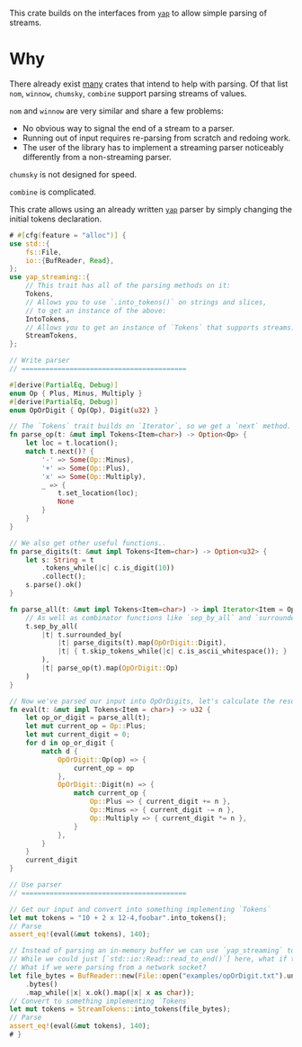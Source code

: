 This crate builds on the interfaces from [`yap`](crates.io/crates/yap) to allow simple parsing of streams.

# Why

There already exist [many](https://github.com/rosetta-rs/parse-rosetta-rs) crates that intend to help with parsing.
Of that list `nom`, `winnow`, `chumsky`, `combine` support parsing streams of values.

`nom` and `winnow` are very similar and share a few problems:
- No obvious way to signal the end of a stream to a parser.
- Running out of input requires re-parsing from scratch and redoing work.
- The user of the library has to implement a streaming parser noticeably differently from a non-streaming parser.

`chumsky` is not designed for speed.

`combine` is complicated.

This crate allows using an already written [`yap`](crates.io/crates/yap) parser by simply changing the initial tokens declaration.

```rust
# #[cfg(feature = "alloc")] {
use std::{
    fs::File,
    io::{BufReader, Read},
};
use yap_streaming::{
    // This trait has all of the parsing methods on it:
    Tokens,
    // Allows you to use `.into_tokens()` on strings and slices,
    // to get an instance of the above:
    IntoTokens,
    // Allows you to get an instance of `Tokens` that supports streams:
    StreamTokens,
};

// Write parser
// =========================================

#[derive(PartialEq, Debug)]
enum Op { Plus, Minus, Multiply }
#[derive(PartialEq, Debug)]
enum OpOrDigit { Op(Op), Digit(u32) }

// The `Tokens` trait builds on `Iterator`, so we get a `next` method.
fn parse_op(t: &mut impl Tokens<Item=char>) -> Option<Op> {
    let loc = t.location();
    match t.next()? {
        '-' => Some(Op::Minus),
        '+' => Some(Op::Plus),
        'x' => Some(Op::Multiply),
        _ => {
            t.set_location(loc);
            None
        }
    }
}

// We also get other useful functions..
fn parse_digits(t: &mut impl Tokens<Item=char>) -> Option<u32> {
    let s: String = t
        .tokens_while(|c| c.is_digit(10))
        .collect();
    s.parse().ok()
}

fn parse_all(t: &mut impl Tokens<Item=char>) -> impl Iterator<Item = OpOrDigit> + '_ {
    // As well as combinator functions like `sep_by_all` and `surrounded_by`..
    t.sep_by_all(
        |t| t.surrounded_by(
            |t| parse_digits(t).map(OpOrDigit::Digit),
            |t| { t.skip_tokens_while(|c| c.is_ascii_whitespace()); }
        ),
        |t| parse_op(t).map(OpOrDigit::Op)
    )
}

// Now we've parsed our input into OpOrDigits, let's calculate the result..
fn eval(t: &mut impl Tokens<Item = char>) -> u32 {
    let op_or_digit = parse_all(t);
    let mut current_op = Op::Plus;
    let mut current_digit = 0;
    for d in op_or_digit {
        match d {
            OpOrDigit::Op(op) => {
                current_op = op
            },
            OpOrDigit::Digit(n) => {
                match current_op {
                    Op::Plus => { current_digit += n },
                    Op::Minus => { current_digit -= n },
                    Op::Multiply => { current_digit *= n },
                }
            },
        }
    }
    current_digit
}

// Use parser
// =========================================

// Get our input and convert into something implementing `Tokens`
let mut tokens = "10 + 2 x 12-4,foobar".into_tokens();
// Parse
assert_eq!(eval(&mut tokens), 140);

// Instead of parsing an in-memory buffer we can use `yap_streaming` to parse a stream.
// While we could just [`std::io::Read::read_to_end()`] here, what if the file was too large to fit in memory?
// What if we were parsing from a network socket?
let file_bytes = BufReader::new(File::open("examples/opOrDigit.txt").unwrap())
    .bytes()
    .map_while(|x| x.ok().map(|x| x as char));
// Convert to something implementing `Tokens`
let mut tokens = StreamTokens::into_tokens(file_bytes);
// Parse
assert_eq!(eval(&mut tokens), 140);
# }
```
